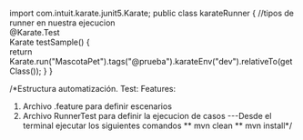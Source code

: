 import com.intuit.karate.junit5.Karate;
public class karateRunner { 
//tipos de runner en nuestra ejecucion        
@Karate.Test        
Karate testSample() {                
return Karate.run("MascotaPet").tags("@prueba").karateEnv("dev").relativeTo(getClass());
} }

/*Estructura automatización.
Test:
Features: 
1. Archivo .feature para definir escenarios
2. Archivo RunnerTest para definir la ejecucion de casos
---Desde el terminal ejecutar los siguientes comandos
** mvn clean
** mvn install*/
